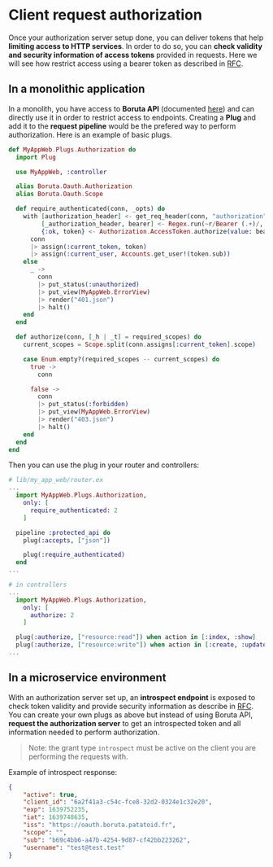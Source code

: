 # Client request authorization

Once your authorization server setup done, you can deliver tokens that help __limiting access to HTTP services__. In order to do so, you can __check validity and security information of access tokens__ provided in requests. Here we will see how restrict access using a bearer token as described in [RFC](https://datatracker.ietf.org/doc/html/rfc6750).

## In a monolithic application

In a monolith, you have access to __Boruta API__ (documented [here](https://hexdocs.pm/boruta/api-reference.html)) and can directly use it in order to restrict access to endpoints. Creating a __Plug__ and add it to the __request pipeline__ would be the prefered way to perform authorization. Here is an example of basic plugs.

```elixir
def MyAppWeb.Plugs.Authorization do
  import Plug

  use MyAppWeb, :controller

  alias Boruta.Oauth.Authorization
  alias Boruta.Oauth.Scope

  def require_authenticated(conn, _opts) do
    with [authorization_header] <- get_req_header(conn, "authorization"),
         [_authorization_header, bearer] <- Regex.run(~r/Bearer (.+)/, authorization_header),
         {:ok, token} <- Authorization.AccessToken.authorize(value: bearer) do
      conn
      |> assign(:current_token, token)
      |> assign(:current_user, Accounts.get_user!(token.sub))
    else
      _ ->
        conn
        |> put_status(:unauthorized)
        |> put_view(MyAppWeb.ErrorView)
        |> render("401.json")
        |> halt()
    end
  end

  def authorize(conn, [_h | _t] = required_scopes) do
    current_scopes = Scope.split(conn.assigns[:current_token].scope)

    case Enum.empty?(required_scopes -- current_scopes) do
      true ->
        conn

      false ->
        conn
        |> put_status(:forbidden)
        |> put_view(MyAppWeb.ErrorView)
        |> render("403.json")
        |> halt()
    end
  end
end
```

Then you can use the plug in your router and controllers:
```elixir
# lib/my_app_web/router.ex
...
  import MyAppWeb.Plugs.Authorization,
    only: [
      require_authenticated: 2
    ]

  pipeline :protected_api do
    plug(:accepts, ["json"])

    plug(:require_authenticated)
  end
...

# in controllers
...
  import MyAppWeb.Plugs.Authorization,
    only: [
      authorize: 2
    ]

  plug(:authorize, ["resource:read"]) when action in [:index, :show]
  plug(:authorize, ["resource:write"]) when action in [:create, :update, :delete]
...
```

## In a microservice environment

With an authorization server set up, an __introspect endpoint__ is exposed to check token validity and provide security information as describe in [RFC](https://datatracker.ietf.org/doc/html/rfc7662.html). You can create your own plugs as above but instead of using Boruta API, __request the authorization server__ to get an introspected token and all information needed to perform authorization.

> Note: the grant type `introspect` must be active on the client you are performing the requests with.

Example of introspect response:
```json
{
    "active": true,
    "client_id": "6a2f41a3-c54c-fce8-32d2-0324e1c32e20",
    "exp": 1639752235,
    "iat": 1639748635,
    "iss": "https://oauth.boruta.patatoid.fr",
    "scope": "",
    "sub": "b69c4bb6-a47b-4254-9d87-cf42bb223262",
    "username": "test@test.test"
}
```
